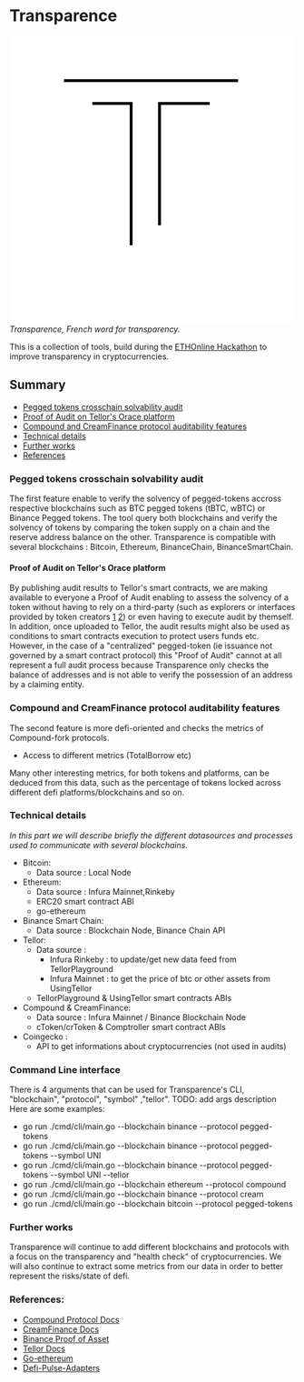 # Transparence
![](images/logo.png)
*Transparence, French word for transparency.*

This is a collection of tools, build during the [ETHOnline Hackathon](https://ethonline.org/) to improve transparency in cryptocurrencies.


## Summary 
- [Pegged tokens crosschain solvability audit](https://github.com/cryptohazard/transparence/tree/refactoring#pegged-tokens-crosschain-solvability-audit)
- [Proof of Audit on Tellor's Orace platform](https://github.com/cryptohazard/transparence/tree/refactoring#proof-of-audit-on-tellors-orace-platform)
- [Compound and CreamFinance protocol auditability features](https://github.com/cryptohazard/transparence/tree/refactoring#compound-and-creamfinance-protocol-auditability-features)
- [Technical details](https://github.com/cryptohazard/transparence/tree/refactoring#technical-details)
- [Further works](https://github.com/cryptohazard/transparence/tree/refactoring#further-works)
- [References](https://github.com/cryptohazard/transparence/tree/refactoring#references)

### Pegged tokens crosschain solvability audit
The first feature enable to verify the solvency of pegged-tokens accross respective blockchains such as BTC pegged tokens (tBTC, wBTC) or Binance Pegged tokens. The tool query both blockchains and verify the solvency of tokens by comparing the token supply on a chain and the reserve address balance on the other. Transparence is compatible with several blockchains : Bitcoin, Ethereum, BinanceChain, BinanceSmartChain.

#### Proof of Audit on Tellor's Orace platform 
By publishing audit results to Tellor's smart contracts, we are making available to everyone a Proof of Audit enabling to assess the solvency of a token without having to rely on a third-party (such as explorers or interfaces provided by token creators [1](https://wbtc.network/dashboard/audit) [2](https://www.binance.org/en/assets-proof)) or even having to execute audit by themself. In addition, once uploaded to Tellor, the audit results might also be used as conditions to smart contracts execution to protect users funds etc. However, in the case of a "centralized" pegged-token (ie issuance not governed by a smart contract protocol) this "Proof of Audit" cannot at all represent a full audit process because Transparence only checks the balance of addresses and is not able to verify the possession of an address by a claiming entity.


### Compound and CreamFinance protocol auditability features
The second feature is more defi-oriented and checks the metrics of Compound-fork protocols.
- Access to different metrics (TotalBorrow etc)

Many other interesting metrics, for both tokens and platforms, can be deduced from this data, such as the percentage of tokens locked across different defi platforms/blockchains and so on.


### Technical details
*In this part we will describe briefly the different datasources and processes used to communicate with several blockchains.*

- Bitcoin:
    -  Data source : Local Node
- Ethereum:
    - Data source : Infura Mainnet,Rinkeby
    - ERC20 smart contract ABI
    - go-ethereum
- Binance Smart Chain:
    - Data source : Blockchain Node, Binance Chain API
- Tellor:
    - Data source : 
        - Infura Rinkeby : to update/get new data feed from TellorPlayground
        - Infura Mainnet : to get the price of btc or other assets from UsingTellor
    - TellorPlayground & UsingTellor smart contracts ABIs
- Compound & CreamFinance:
    - Data source : Infura Mainnet / Binance Blockchain Node
    - cToken/crToken & Comptroller smart contract ABIs
- Coingecko :
    - API to get informations about cryptocurrencies (not used in audits)

### Command Line interface
There is 4 arguments that can be used for Transparence's CLI, "blockchain", "protocol", "symbol" ,"tellor".
TODO: add args description
Here are some examples:
- go run ./cmd/cli/main.go --blockchain binance --protocol pegged-tokens 
- go run ./cmd/cli/main.go --blockchain binance --protocol pegged-tokens --symbol UNI
- go run ./cmd/cli/main.go --blockchain binance --protocol pegged-tokens --symbol UNI --tellor
- go run ./cmd/cli/main.go --blockchain ethereum --protocol compound
- go run ./cmd/cli/main.go --blockchain binance --protocol cream
- go run ./cmd/cli/main.go --blockchain bitcoin --protocol pegged-tokens

### Further works
Transparence will continue to add different blockchains and protocols with a focus on the transparency and "health check" of cryptocurrencies. We will also continue to extract some metrics from our data in order to better represent the risks/state of defi.

### References:
- [Compound Protocol Docs](https://compound.finance/docs)
- [CreamFinance Docs](https://docs.cream.finance/)
- [Binance Proof of Asset](https://www.binance.org/en/assets-proof)
- [Tellor Docs](https://docs.tellor.io/tellor/)
- [Go-ethereum](https://github.com/ethereum/go-ethereum)
- [Defi-Pulse-Adapters](https://github.com/ConcourseOpen/DeFi-Pulse-Adapters)
